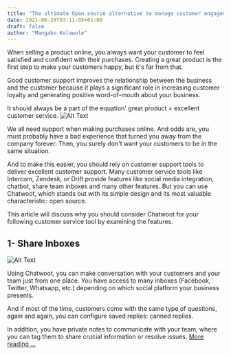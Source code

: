 ```yaml
---
title: "The ultimate Open source alternative to manage customer engagement- Chatwoot is here! 💬"
date: 2021-06-28T03:11:05+01:00
draft: false
author: "Mangabo Kolawole"
---
```



When selling a product online, you always want your customer to feel satisfied and confident with their purchases. Creating a great product is the first step to make your customers happy, but it's far from that.

Good customer support improves the relationship between the business and the customer because it plays a significant role in increasing customer loyalty and generating positive word-of-mouth about your business.

It should always be a part of the equation' great product = excellent customer service.
![Alt Text](https://dev-to-uploads.s3.amazonaws.com/uploads/articles/0f187zcnh2cev1l1dfij.png)

We all need support when making purchases online. And odds are, you must probably have a bad experience that turned you away from the company forever. Then, you surely don't want your customers to be in the same situation.

And to make this easier, you should rely on customer support tools to deliver excellent customer support. Many customer service tools like Intercom, Zendesk, or Drift provide features like social media integration, chatbot, share team inboxes and many other features. But you can use Chatwoot, which stands out with its simple design and its most valuable characteristic: open source.

This article will discuss why you should consider Chatwoot for your following customer service tool by examining the features.

## 1- Share Inboxes

![Alt Text](https://dev-to-uploads.s3.amazonaws.com/uploads/articles/gx0b3c2vbdcpp9i661pf.png)

Using Chatwoot, you can make conversation with your customers and your team just from one place. You have access to many inboxes (Facebook, Twitter, Whatsapp, etc.) depending on which social platform your business presents.

And if most of the time, customers come with the same type of questions, again and again, you can configure saved replies: canned replies.

In addition, you have private notes to communicate with your team, where you can tag them to share crucial information or resolve issues.
[More reading ...](https://aviyel.com/post/184/the-ultimate-open-source-alternative-to-manage-customer-engagement-chatwoot-is-here)
